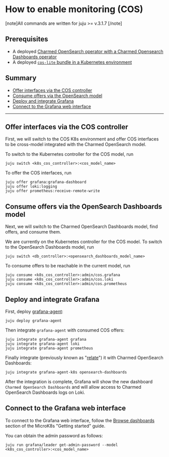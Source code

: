 # How to enable monitoring (COS)

[note]All commands are written for juju >= v.3.1.7 [/note]

## Prerequisites

* A deployed [Charmed OpenSearch operator with a Charmed Opensearch Dashboards operator](/t/14122)
* A deployed [`cos-lite` bundle in a Kubernetes environment](https://charmhub.io/topics/canonical-observability-stack/tutorials/install-microk8s)

## Summary

* [Offer interfaces via the COS controller](#offer-interfaces-via-the-cos-controller)
* [Consume offers via the OpenSearch model](#consume-offers-via-the-opensearch-model)
* [Deploy and integrate Grafana](#deploy-and-integrate-grafana)
* [Connect to the Grafana web interface](#connect-to-the-grafana-web-interface)
---

## Offer interfaces via the COS controller

First, we will switch to the COS K8s environment and offer COS interfaces to be cross-model integrated with the Charmed OpenSearch model.

To switch to the Kubernetes controller for the COS model, run

```shell
juju switch <k8s_cos_controller>:<cos_model_name>
```

To offer the COS interfaces, run

```shell
juju offer grafana:grafana-dashboard
juju offer loki:logging
juju offer prometheus:receive-remote-write
```

## Consume offers via the OpenSearch Dashboards model

Next, we will switch to the Charmed OpenSearch Dashboards model, find offers, and consume them.

We are currently on the Kubernetes controller for the COS model. To switch to the OpenSearch Dashboards model, run

```shell
juju switch <db_controller>:<opensearch_dashboards_model_name>
```

To consume offers to be reachable in the current model, run

```shell
juju consume <k8s_cos_controller>:admin/cos.grafana
juju consume <k8s_cos_controller>:admin/cos.loki
juju consume <k8s_cos_controller>:admin/cos.prometheus
```

## Deploy and integrate Grafana

First, deploy [grafana-agent](https://charmhub.io/grafana-agent):

```shell
juju deploy grafana-agent
```
Then integrate `grafana-agent` with consumed COS offers:

```shell
juju integrate grafana-agent grafana
juju integrate grafana-agent loki
juju integrate grafana-agent prometheus
```

Finally integrate (previously known as "[relate](https://juju.is/docs/juju/integration)") it with Charmed OpenSearch Dashboards:

```shell
juju integrate grafana-agent-k8s opensearch-dashboards
```

After the integration is complete, Grafana will show the new dashboard `Charmed OpenSearch Dashboards` and will allow access to Charmed OpenSearch Dashboards logs on Loki.

## Connect to the Grafana web interface

To connect to the Grafana web interface, follow the [Browse dashboards](https://charmhub.io/topics/canonical-observability-stack/tutorials/install-microk8s?_ga=2.201254254.1948444620.1704703837-757109492.1701777558#heading--browse-dashboards) section of the MicroK8s "Getting started" guide.

You can obtain the admin password as follows:

```shell
juju run grafana/leader get-admin-password --model <k8s_cos_controller>:<cos_model_name>
```
